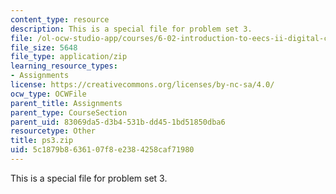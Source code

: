 ```yaml
---
content_type: resource
description: This is a special file for problem set 3.
file: /ol-ocw-studio-app/courses/6-02-introduction-to-eecs-ii-digital-communication-systems-fall-2012/5c1879b8636107f8e2384258caf71980_ps3.zip
file_size: 5648
file_type: application/zip
learning_resource_types:
- Assignments
license: https://creativecommons.org/licenses/by-nc-sa/4.0/
ocw_type: OCWFile
parent_title: Assignments
parent_type: CourseSection
parent_uid: 83069da5-d3b4-531b-dd45-1bd51850dba6
resourcetype: Other
title: ps3.zip
uid: 5c1879b8-6361-07f8-e238-4258caf71980
---
```

This is a special file for problem set 3.